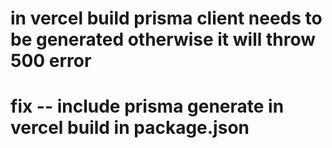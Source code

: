 # in vercel build prisma client needs to be generated otherwise it will throw 500 error

# fix -- include  prisma generate in vercel build in package.json
